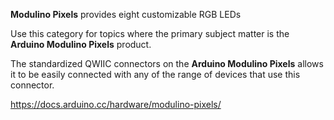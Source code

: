 **Modulino Pixels** provides eight customizable RGB LEDs

Use this category for topics where the primary subject matter is the **Arduino Modulino Pixels** product.

The standardized QWIIC connectors on the **Arduino Modulino Pixels** allows it to be easily connected with any of the range of devices that use this connector.

https://docs.arduino.cc/hardware/modulino-pixels/
